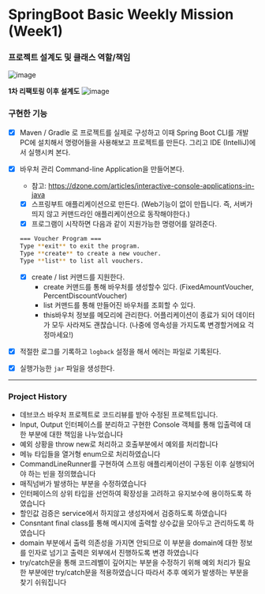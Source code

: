 # SpringBoot Basic Weekly Mission (Week1)

### 프로젝트 설계도 및 클래스 역할/책임
![image](https://github.com/sujjangOvO/springboot-basic/assets/89267864/24c4370d-a996-4049-aed7-5b93c8536ad3)

**1차 리팩토링 이후 설계도**
![image](https://github.com/sujjangOvO/springboot-basic/assets/89267864/eb6ad9d8-eb98-4fb3-9647-08546f71b90b)


### 구현한 기능
- [x]  Maven / Gradle 로 프로젝트를 실제로 구성하고 이때 Spring Boot CLI를 개발PC에 설치해서 명령어들을 사용해보고 프로젝트를 만든다. 그리고 IDE (IntelliJ)에서 실행시켜 본다.
- [x]  바우처 관리 Command-line Application을  만들어본다.
    - 참고: https://dzone.com/articles/interactive-console-applications-in-java
    - [x]  스프링부트 애플리케이션으로 만든다. (Web기능이 없이 만듭니다. 즉, 서버가 띄지 않고 커맨드라인 애플리케이션으로 동작해야한다.)
    - [x]  프로그램이 시작하면 다음과 같이 지원가능한 명령어를 알려준다.
    
    ```bash
    === Voucher Program ===
    Type **exit** to exit the program.
    Type **create** to create a new voucher.
    Type **list** to list all vouchers.
    ```
    
    - [x]  create / list 커맨드를 지원한다.
        - create 커맨드를 통해 바우처를 생성할수 있다. (FixedAmountVoucher, PercentDiscountVoucher)
        - list 커맨드를 통해 만들어진 바우처를 조회할 수 있다.
        - this바우처 정보를 메모리에 관리한다. 어플리케이션이 종료가 되어 데이터가 모두 사라져도 괜찮습니다. (나중에 영속성을 가지도록 변경할거에요 걱정마세요!)
    
- [x]  적절한 로그를 기록하고 `logback` 설정을 해서 에러는 파일로 기록된다.
- [x]  실행가능한 `jar` 파일을 생성한다.


---
### Project History
- 데브코스 바우처 프로젝트로 코드리뷰를 받아 수정된 프로젝트입니다.
- Input, Output 인터페이스를 분리하고 구현한 Console 객체를 통해 입출력에 대한 부분에 대한 책임을 나누었습니다
- 예외 상황을 throw new로 처리하고 호출부분에서 예외를 처리합니다
- 메뉴 타입들을 열거형 enum으로 처리하였습니다
- CommandLineRunner를 구현하여 스프링 애플리케이션이 구동된 이후 실행되어야 하는 빈을 정의했습니다
- 매직넘버가 발생하는 부분을 수정하였습니다
- 인터페이스의 상위 타입을 선언하여 확장성을 고려하고 유지보수에 용이하도록 하였습니다
- 할인값 검증은 service에서 하지않고 생성자에서 검증하도록 하였습니다
- Consntant final class를 통해 메시지에 출력할 상수값을 모아두고 관리하도록 하였습니다
- domain 부분에서 출력 의존성을 가지면 안되므로 이 부분을 domain에 대한 정보를 인자로 넘기고 출력은 외부에서 진행하도록 변경 하였습니다
- try/catch문을 통해 코드레벨이 깊어지는 부분을 수정하기 위해 예외 처리가 필요한 부분에만 try/catch문을 적용하였습니다 따라서 추후 예외가 발생하는 부분을 찾기 쉬워집니다
